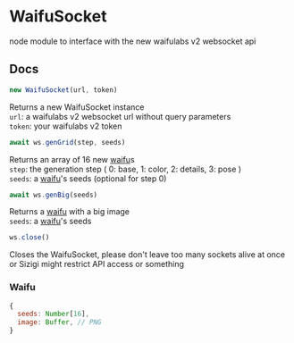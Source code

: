 # WaifuSocket

node module to interface with the new waifulabs v2 websocket api

## Docs
```js
new WaifuSocket(url, token)
```
Returns a new WaifuSocket instance\
`url`: a waifulabs v2 websocket url without query parameters\
`token`: your waifulabs v2 token

```js
await ws.genGrid(step, seeds)
```
Returns an array of 16 new [waifu](#waifu)s\
`step`: the generation step
( 0: base, 1: color, 2: details, 3: pose )\
`seeds`: a [waifu](#waifu)'s seeds (optional for step 0)

```js
await ws.genBig(seeds)
```
Returns a [waifu](#waifu) with a big image\
`seeds`: a [waifu](#waifu)'s seeds

```js
ws.close()
```
Closes the WaifuSocket, please don't leave too many sockets alive at once or Sizigi might restrict API access or something

### Waifu
```js
{
  seeds: Number[16],
  image: Buffer, // PNG
}
```